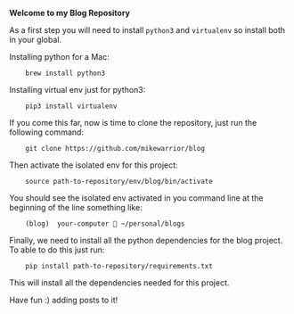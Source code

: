 **Welcome to my Blog Repository**

As a first step you will need to install ``python3`` and ``virtualenv`` so install both in your global.

Installing python for a Mac:

```
    brew install python3
```

Installing virtual env just for python3:

```
    pip3 install virtualenv
```

If you come this far, now is time to clone the repository, just run the following command:

```
    git clone https://github.com/mikewarrior/blog
```

Then activate the isolated env for this project:

```
    source path-to-repository/env/blog/bin/activate
```

You should see the isolated env activated in you command line at the beginning of the line something like:

```
    (blog)  your-computer  ~/personal/blogs
```

Finally, we need to install all the python dependencies for the blog project. To able to do this just run:
```
    pip install path-to-repository/requirements.txt
```

This will install all the dependencies needed for this project.

Have fun :) adding posts to it!